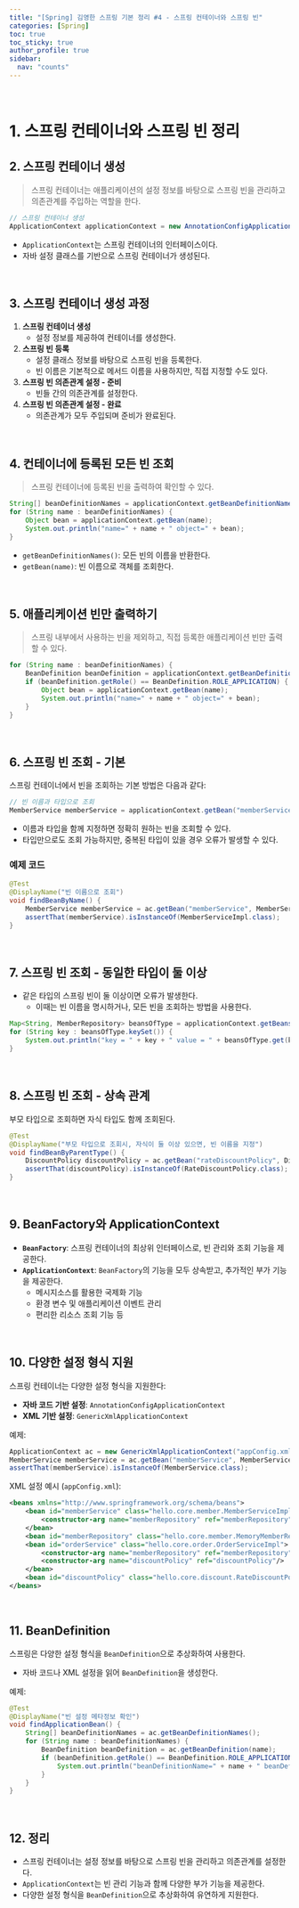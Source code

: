 ```yaml
---
title: "[Spring] 김영한 스프링 기본 정리 #4 - 스프링 컨테이너와 스프링 빈"
categories: [Spring]
toc: true
toc_sticky: true
author_profile: true
sidebar:
  nav: "counts"
---
```


<br>

# 1. 스프링 컨테이너와 스프링 빈 정리

## 2. 스프링 컨테이너 생성

> 스프링 컨테이너는 애플리케이션의 설정 정보를 바탕으로 스프링 빈을 관리하고 의존관계를 주입하는 역할을 한다.

```java
// 스프링 컨테이너 생성
ApplicationContext applicationContext = new AnnotationConfigApplicationContext(AppConfig.class);
```

- `ApplicationContext`는 스프링 컨테이너의 인터페이스이다.
- 자바 설정 클래스를 기반으로 스프링 컨테이너가 생성된다.

<br>

## 3. 스프링 컨테이너 생성 과정

1. **스프링 컨테이너 생성**
   - 설정 정보를 제공하여 컨테이너를 생성한다.
2. **스프링 빈 등록**
   - 설정 클래스 정보를 바탕으로 스프링 빈을 등록한다.
   - 빈 이름은 기본적으로 메서드 이름을 사용하지만, 직접 지정할 수도 있다.
3. **스프링 빈 의존관계 설정 - 준비**
   - 빈들 간의 의존관계를 설정한다.
4. **스프링 빈 의존관계 설정 - 완료**
   - 의존관계가 모두 주입되며 준비가 완료된다.

<br>

## 4. 컨테이너에 등록된 모든 빈 조회

> 스프링 컨테이너에 등록된 빈을 출력하여 확인할 수 있다.

```java
String[] beanDefinitionNames = applicationContext.getBeanDefinitionNames();
for (String name : beanDefinitionNames) {
    Object bean = applicationContext.getBean(name);
    System.out.println("name=" + name + " object=" + bean);
}
```

- `getBeanDefinitionNames()`: 모든 빈의 이름을 반환한다.
- `getBean(name)`: 빈 이름으로 객체를 조회한다.

<br>

## 5. 애플리케이션 빈만 출력하기

> 스프링 내부에서 사용하는 빈을 제외하고, 직접 등록한 애플리케이션 빈만 출력할 수 있다.

```java
for (String name : beanDefinitionNames) {
    BeanDefinition beanDefinition = applicationContext.getBeanDefinition(name);
    if (beanDefinition.getRole() == BeanDefinition.ROLE_APPLICATION) {
        Object bean = applicationContext.getBean(name);
        System.out.println("name=" + name + " object=" + bean);
    }
}
```

<br>

## 6. 스프링 빈 조회 - 기본

스프링 컨테이너에서 빈을 조회하는 기본 방법은 다음과 같다:

```java
// 빈 이름과 타입으로 조회
MemberService memberService = applicationContext.getBean("memberService", MemberService.class);
```

- 이름과 타입을 함께 지정하면 정확히 원하는 빈을 조회할 수 있다.
- 타입만으로도 조회 가능하지만, 중복된 타입이 있을 경우 오류가 발생할 수 있다.

### 예제 코드

```java
@Test
@DisplayName("빈 이름으로 조회")
void findBeanByName() {
    MemberService memberService = ac.getBean("memberService", MemberService.class);
    assertThat(memberService).isInstanceOf(MemberServiceImpl.class);
}
```

<br>

## 7. 스프링 빈 조회 - 동일한 타입이 둘 이상

- 같은 타입의 스프링 빈이 둘 이상이면 오류가 발생한다.
  - 이때는 빈 이름을 명시하거나, 모든 빈을 조회하는 방법을 사용한다.

```java
Map<String, MemberRepository> beansOfType = applicationContext.getBeansOfType(MemberRepository.class);
for (String key : beansOfType.keySet()) {
    System.out.println("key = " + key + " value = " + beansOfType.get(key));
}
```

<br>

## 8. 스프링 빈 조회 - 상속 관계

부모 타입으로 조회하면 자식 타입도 함께 조회된다.

```java
@Test
@DisplayName("부모 타입으로 조회시, 자식이 둘 이상 있으면, 빈 이름을 지정")
void findBeanByParentType() {
    DiscountPolicy discountPolicy = ac.getBean("rateDiscountPolicy", DiscountPolicy.class);
    assertThat(discountPolicy).isInstanceOf(RateDiscountPolicy.class);
}
```

<br>

## 9. BeanFactory와 ApplicationContext

- **`BeanFactory`**: 스프링 컨테이너의 최상위 인터페이스로, 빈 관리와 조회 기능을 제공한다.
- **`ApplicationContext`**: `BeanFactory`의 기능을 모두 상속받고, 추가적인 부가 기능을 제공한다.
  - 메시지소스를 활용한 국제화 기능
  - 환경 변수 및 애플리케이션 이벤트 관리
  - 편리한 리소스 조회 기능 등

<br>

## 10. 다양한 설정 형식 지원

스프링 컨테이너는 다양한 설정 형식을 지원한다:

- **자바 코드 기반 설정**: `AnnotationConfigApplicationContext`
- **XML 기반 설정**: `GenericXmlApplicationContext`

예제:

```java
ApplicationContext ac = new GenericXmlApplicationContext("appConfig.xml");
MemberService memberService = ac.getBean("memberService", MemberService.class);
assertThat(memberService).isInstanceOf(MemberService.class);
```

XML 설정 예시 (`appConfig.xml`):

```xml
<beans xmlns="http://www.springframework.org/schema/beans">
    <bean id="memberService" class="hello.core.member.MemberServiceImpl">
        <constructor-arg name="memberRepository" ref="memberRepository"/>
    </bean>
    <bean id="memberRepository" class="hello.core.member.MemoryMemberRepository"/>
    <bean id="orderService" class="hello.core.order.OrderServiceImpl">
        <constructor-arg name="memberRepository" ref="memberRepository"/>
        <constructor-arg name="discountPolicy" ref="discountPolicy"/>
    </bean>
    <bean id="discountPolicy" class="hello.core.discount.RateDiscountPolicy"/>
</beans>
```

<br>

## 11. BeanDefinition

스프링은 다양한 설정 형식을 `BeanDefinition`으로 추상화하여 사용한다.

- 자바 코드나 XML 설정을 읽어 `BeanDefinition`을 생성한다.

예제:

```java
@Test
@DisplayName("빈 설정 메타정보 확인")
void findApplicationBean() {
    String[] beanDefinitionNames = ac.getBeanDefinitionNames();
    for (String name : beanDefinitionNames) {
        BeanDefinition beanDefinition = ac.getBeanDefinition(name);
        if (beanDefinition.getRole() == BeanDefinition.ROLE_APPLICATION) {
            System.out.println("beanDefinitionName=" + name + " beanDefinition=" + beanDefinition);
        }
    }
}
```

<br>

## 12. 정리

- 스프링 컨테이너는 설정 정보를 바탕으로 스프링 빈을 관리하고 의존관계를 설정한다.
- `ApplicationContext`는 빈 관리 기능과 함께 다양한 부가 기능을 제공한다.
- 다양한 설정 형식을 `BeanDefinition`으로 추상화하여 유연하게 지원한다.

<br>
